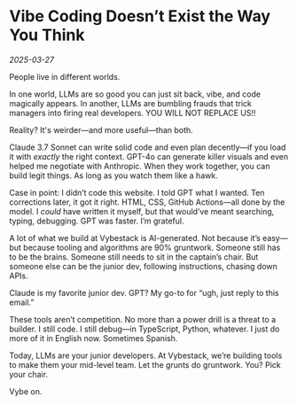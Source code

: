 # Vibe Coding Doesn’t Exist the Way You Think  
*2025-03-27*

People live in different worlds.

In one world, LLMs are so good you can just sit back, vibe, and code magically appears. In another, LLMs are bumbling frauds that trick managers into firing real developers. YOU WILL NOT REPLACE US!!

Reality? It's weirder—and more useful—than both.

Claude 3.7 Sonnet can write solid code and even plan decently—if you load it with *exactly* the right context. GPT-4o can generate killer visuals and even helped me negotiate with Anthropic. When they work together, you can build legit things. As long as you watch them like a hawk.

Case in point: I didn’t code this website. I told GPT what I wanted. Ten corrections later, it got it right. HTML, CSS, GitHub Actions—all done by the model. I *could* have written it myself, but that would’ve meant searching, typing, debugging. GPT was faster. I’m grateful.

A lot of what we build at Vybestack is AI-generated. Not because it’s easy—but because tooling and algorithms are 90% gruntwork. Someone still has to be the brains. Someone still needs to sit in the captain’s chair. But someone else can be the junior dev, following instructions, chasing down APIs.

Claude is my favorite junior dev. GPT? My go-to for “ugh, just reply to this email.”

These tools aren’t competition. No more than a power drill is a threat to a builder. I still code. I still debug—in TypeScript, Python, whatever. I just do more of it in English now. Sometimes Spanish.

Today, LLMs are your junior developers. At Vybestack, we’re building tools to make them your mid-level team. Let the grunts do gruntwork. You? Pick your chair.

Vybe on.
